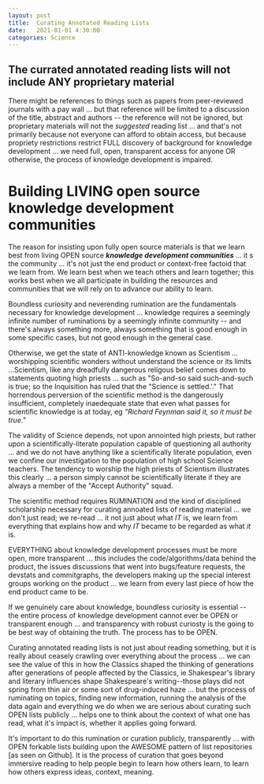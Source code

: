 ```yaml
---
layout: post
title:  Curating Annotated Reading Lists
date:   2021-01-01 4:30:00
categories: Science
---
```



## The currated annotated reading lists will not include ANY proprietary material

There might be references to things such as papers from peer-reviewed journals with a pay wall ... but that reference will be limited to a discussion of the title, abstract and authors -- the reference will not be ignored, but proprietary materials will not the *suggested* reading list ... and that's not primarily because not everyone can afford to obtain access, but because propriety restrictions restrict FULL discovery of background for knowledge development ... we need full, open, transparent access for anyone OR otherwise, the process of knowledge development is impaired.  

# Building LIVING open source knowledge development communities

The reason for insisting upon fully open source materials is that we learn best from living OPEN source ***knowledge development communities*** ... it
s the community ... it's not just the end product or context-free factoid that we learn from. We learn best when we teach others and learn together; this works best when we all participate in building the resources and communities that we will rely on to advance our ability to learn.

Boundless curiosity and neverending rumination are the fundamentals necessary for knowledge development ... knowledge requires a seemingly infinite number of ruminations by a seemingly infinite community -- and there's always something more, always something that is good enough in some specific cases, but not good enough in the general case.  

Otherwise, we get the state of ANTI-knowledge known as Scientism ... worshipping scientific wonders without understand the science or its limits ...Scientism, like any dreadfully dangerous religous belief comes down to statements quoting high priests ... such as "So-and-so said such-and-such is true; so the Inquisition has ruled that the "Science is settled.'." That horrendous perversion of the scientific method is the dangerously insufficient, completely inaedequate state that even what passes for scientific knowledge is at today, eg *"Richard Feynman said it, so it must be true."*

The validity of Science depends, not upon annointed high priests, but rather upon a scientifically-literate population capable of questioning all authority ... and we do not have anything like a scientifically literate population, even we confine our investigation to the population of high school Science teachers. The tendency to worship the high priests of Scientism illustrates this clearly ... a person simply cannot be scientifically literate if they are always a member of the "Accept Authority" squad.

The scientific method requires RUMINATION and the kind of disciplined scholarship necessary for curating annoated lists of reading material ... we don't just read; we re-read ... it not just about what *IT* is, we learn from everything that explains how and why *IT* became to be regarded as what *it* is. 

EVERYTHING about knowledge development processes must be more open, more transparent ... this includes the code/algorithms/data behind the product, the issues discussions that went into bugs/feature requests, the devstats and commitgraphs, the developers making up the special interest groups working on the product ... we learn from every last piece of how the end product came to be.

If we genuinely care about knowledge, boundless curiosity is essential -- the entire process of knowledge development cannot ever be OPEN or transparent enough ... and transparency with robust curiosty is the going to be best way of obtaining the truth. The process has to be OPEN.

Curating annotated reading lists is not just about reading something, but it is really about ceasely crawling over everything about the process ... we can see the value of this in how the Classics shaped the thinking of generations after generations of people affected by the Classics, ie Shakespear's library and literary influences shape Shakespeare's writing--those plays did not spring from thin air or some sort of drug-induced haze ... but the process of ruminating on topics, finding new information, running the analysis of the data again and everything we do when we are serious about curating such OPEN lists publicly ... helps one to think about the context of what one has read, what it's impact is, whether it applies going forward. 

It's important to do this rumination or curation publicly, transparently ... with OPEN forkable lists building upon the AWESOME pattern of list repositories [as seen on Github]. It is the process of curation that goes beyond immersive reading to help people begin to learn how others learn, to learn how others express ideas, context, meaning.

